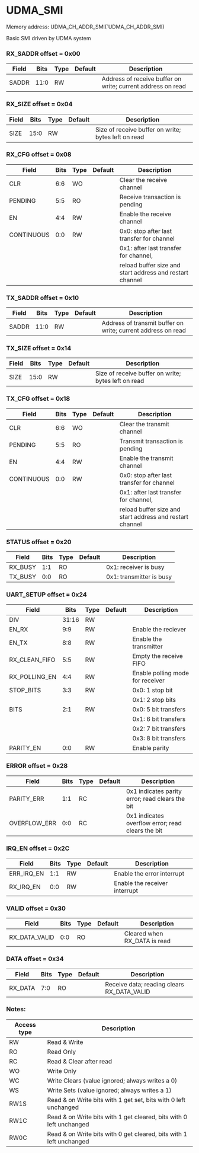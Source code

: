 # UDMA_SMI

Memory address: UDMA_CH_ADDR_SMI(`UDMA_CH_ADDR_SMI)

Basic SMI driven by UDMA system

### RX_SADDR offset = 0x00

| Field      |  Bits |  Type |    Default | Description     |
| --------------------- |   --- |   --- |        --- | ------------------------- |
| SADDR      |  11:0 |    RW |            | Address of receive buffer on write; current address on read |

### RX_SIZE offset = 0x04

| Field      |  Bits |  Type |    Default | Description     |
| --------------------- |   --- |   --- |        --- | ------------------------- |
| SIZE       |  15:0 |    RW |            | Size of receive buffer on write; bytes left on read |

### RX_CFG offset = 0x08

| Field      |  Bits |  Type |    Default | Description     |
| --------------------- |   --- |   --- |        --- | ------------------------- |
| CLR        |   6:6 |    WO |            | Clear the receive channel |
| PENDING    |   5:5 |    RO |            | Receive transaction is pending |
| EN         |   4:4 |    RW |            | Enable the receive channel |
| CONTINUOUS |   0:0 |    RW |            | 0x0: stop after last transfer for channel |
|            |       |       |            | 0x1: after last transfer for channel, |
|            |       |       |            | reload buffer size and start address and restart channel |

### TX_SADDR offset = 0x10

| Field      |  Bits |  Type |    Default | Description     |
| --------------------- |   --- |   --- |        --- | ------------------------- |
| SADDR      |  11:0 |    RW |            | Address of transmit buffer on write; current address on read |

### TX_SIZE offset = 0x14

| Field      |  Bits |  Type |    Default | Description     |
| --------------------- |   --- |   --- |        --- | ------------------------- |
| SIZE       |  15:0 |    RW |            | Size of receive buffer on write; bytes left on read |

### TX_CFG offset = 0x18

| Field      |  Bits |  Type |    Default | Description     |
| --------------------- |   --- |   --- |        --- | ------------------------- |
| CLR        |   6:6 |    WO |            | Clear the transmit channel |
| PENDING    |   5:5 |    RO |            | Transmit transaction is pending |
| EN         |   4:4 |    RW |            | Enable the transmit channel |
| CONTINUOUS |   0:0 |    RW |            | 0x0: stop after last transfer for channel |
|            |       |       |            | 0x1: after last transfer for channel, |
|            |       |       |            | reload buffer size and start address and restart channel |

### STATUS offset = 0x20

| Field      |  Bits |  Type |    Default | Description     |
| --------------------- |   --- |   --- |        --- | ------------------------- |
| RX_BUSY    |   1:1 |    RO |            | 0x1: receiver is busy |
| TX_BUSY    |   0:0 |    RO |            | 0x1: transmitter is busy |

### UART_SETUP offset = 0x24

| Field      |  Bits |  Type |    Default | Description     |
| --------------------- |   --- |   --- |        --- | ------------------------- |
| DIV        | 31:16 |    RW |            |                 |
| EN_RX      |   9:9 |    RW |            | Enable the reciever |
| EN_TX      |   8:8 |    RW |            | Enable the transmitter |
| RX_CLEAN_FIFO |   5:5 |    RW |            | Empty the receive FIFO |
| RX_POLLING_EN |   4:4 |    RW |            | Enable polling mode for receiver |
| STOP_BITS  |   3:3 |    RW |            | 0x0: 1 stop bit |
|            |       |       |            | 0x1: 2 stop bits |
| BITS       |   2:1 |    RW |            | 0x0: 5 bit transfers |
|            |       |       |            | 0x1: 6 bit transfers |
|            |       |       |            | 0x2: 7 bit transfers |
|            |       |       |            | 0x3: 8 bit transfers |
| PARITY_EN  |   0:0 |    RW |            | Enable parity   |

### ERROR offset = 0x28

| Field      |  Bits |  Type |    Default | Description     |
| --------------------- |   --- |   --- |        --- | ------------------------- |
| PARITY_ERR |   1:1 |    RC |            | 0x1 indicates parity error; read clears the bit |
| OVERFLOW_ERR |   0:0 |    RC |            | 0x1 indicates overflow error; read clears the bit |

### IRQ_EN offset = 0x2C

| Field      |  Bits |  Type |    Default | Description     |
| --------------------- |   --- |   --- |        --- | ------------------------- |
| ERR_IRQ_EN |   1:1 |    RW |            | Enable the error interrupt |
| RX_IRQ_EN  |   0:0 |    RW |            | Enable the receiver interrupt |

### VALID offset = 0x30

| Field      |  Bits |  Type |    Default | Description     |
| --------------------- |   --- |   --- |        --- | ------------------------- |
| RX_DATA_VALID |   0:0 |    RO |            | Cleared when RX_DATA is read |

### DATA offset = 0x34

| Field      |  Bits |  Type |    Default | Description     |
| --------------------- |   --- |   --- |        --- | ------------------------- |
| RX_DATA    |   7:0 |    RO |            | Receive data; reading clears RX_DATA_VALID |

### Notes:

| Access type | Description |
| ----------- | ----------- |
| RW          | Read & Write |
| RO          | Read Only    |
| RC          | Read & Clear after read |
| WO          | Write Only |
| WC          | Write Clears (value ignored; always writes a 0) |
| WS          | Write Sets (value ignored; always writes a 1) |
| RW1S        | Read & on Write bits with 1 get set, bits with 0 left unchanged |
| RW1C        | Read & on Write bits with 1 get cleared, bits with 0 left unchanged |
| RW0C        | Read & on Write bits with 0 get cleared, bits with 1 left unchanged |
